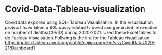 # Covid-Data-Tableau-visualization
Covid data explored using SQL- Tableau Visualisation.
In this visualisation project I have taken a SQL query related to covid and generated infromation on number of deaths(COVID) during 2020-2021.
Used these Excel tables to do Tableau Visuaisation.
Follwing is the link for the Tableau visualisation:
https://public.tableau.com/app/profile/najma.parveen/viz/CovidData2020-21/Dashboard1
